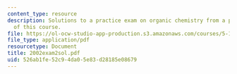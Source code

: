 ```yaml
---
content_type: resource
description: Solutions to a practice exam on organic chemistry from a previous version
  of this course.
file: https://ol-ocw-studio-app-production.s3.amazonaws.com/courses/5-13-organic-chemistry-ii-fall-2003/526ab1fe52c94da05e83d28185e08679_2002exam2sol.pdf
file_type: application/pdf
resourcetype: Document
title: 2002exam2sol.pdf
uid: 526ab1fe-52c9-4da0-5e83-d28185e08679
---
```

